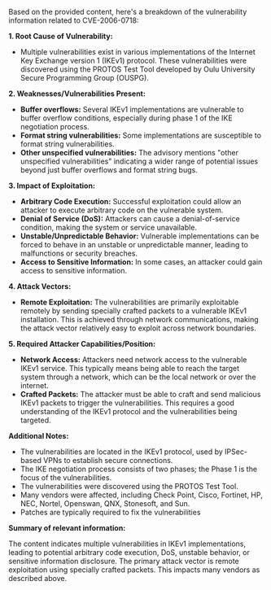 Based on the provided content, here's a breakdown of the vulnerability information related to CVE-2006-0718:

**1. Root Cause of Vulnerability:**

*   Multiple vulnerabilities exist in various implementations of the Internet Key Exchange version 1 (IKEv1) protocol. These vulnerabilities were discovered using the PROTOS Test Tool developed by Oulu University Secure Programming Group (OUSPG).

**2. Weaknesses/Vulnerabilities Present:**

*   **Buffer overflows:**  Several IKEv1 implementations are vulnerable to buffer overflow conditions, especially during phase 1 of the IKE negotiation process.
*   **Format string vulnerabilities:** Some implementations are susceptible to format string vulnerabilities.
*   **Other unspecified vulnerabilities:** The advisory mentions "other unspecified vulnerabilities" indicating a wider range of potential issues beyond just buffer overflows and format string bugs.

**3. Impact of Exploitation:**

*   **Arbitrary Code Execution:** Successful exploitation could allow an attacker to execute arbitrary code on the vulnerable system.
*   **Denial of Service (DoS):**  Attackers can cause a denial-of-service condition, making the system or service unavailable.
*   **Unstable/Unpredictable Behavior:** Vulnerable implementations can be forced to behave in an unstable or unpredictable manner, leading to malfunctions or security breaches.
*   **Access to Sensitive Information:** In some cases, an attacker could gain access to sensitive information.

**4. Attack Vectors:**

*   **Remote Exploitation:** The vulnerabilities are primarily exploitable remotely by sending specially crafted packets to a vulnerable IKEv1 installation. This is achieved through network communications, making the attack vector relatively easy to exploit across network boundaries.

**5. Required Attacker Capabilities/Position:**

*   **Network Access:** Attackers need network access to the vulnerable IKEv1 service. This typically means being able to reach the target system through a network, which can be the local network or over the internet.
*   **Crafted Packets:** The attacker must be able to craft and send malicious IKEv1 packets to trigger the vulnerabilities. This requires a good understanding of the IKEv1 protocol and the vulnerabilities being targeted.

**Additional Notes:**
* The vulnerabilities are located in the IKEv1 protocol, used by IPSec-based VPNs to establish secure connections.
* The IKE negotiation process consists of two phases; the Phase 1 is the focus of the vulnerabilities.
* The vulnerabilities were discovered using the PROTOS Test Tool.
* Many vendors were affected, including Check Point, Cisco, Fortinet, HP, NEC, Nortel, Openswan, QNX, Stonesoft, and Sun.
* Patches are typically required to fix the vulnerabilities

**Summary of relevant information:**

The content indicates multiple vulnerabilities in IKEv1 implementations, leading to potential arbitrary code execution, DoS, unstable behavior, or sensitive information disclosure. The primary attack vector is remote exploitation using specially crafted packets. This impacts many vendors as described above.